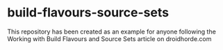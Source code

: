 # build-flavours-source-sets
This repository has been created as an example for anyone following the Working with Build Flavours and Source Sets article on droidhorde.com
